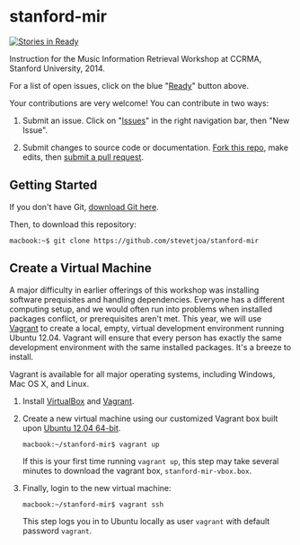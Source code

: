 stanford-mir
============

[![Stories in Ready](https://badge.waffle.io/stevetjoa/stanford-mir.png?label=ready&title=Ready)](https://waffle.io/stevetjoa/stanford-mir)

Instruction for the Music Information Retrieval Workshop at CCRMA, Stanford University, 2014.

For a list of open issues, click on the blue "[Ready](https://waffle.io/stevetjoa/stanford-mir)" button above.

Your contributions are very welcome! You can contribute in two ways:

1. Submit an issue. Click on "[Issues](https://github.com/stevetjoa/stanford-mir/issues)" in the right navigation bar, then "New Issue".

2. Submit changes to source code or documentation. [Fork this repo](https://help.github.com/articles/fork-a-repo), make edits, then [submit a pull request](https://help.github.com/articles/using-pull-requests).


Getting Started
---------------

If you don't have Git, [download Git here](http://git-scm.com).

Then, to download this repository:

    macbook:~$ git clone https://github.com/stevetjoa/stanford-mir


Create a Virtual Machine
------------------------

A major difficulty in earlier offerings of this workshop was installing software prequisites and handling dependencies. Everyone has a different computing setup, and we would often run into problems when installed packages conflict, or prerequisites aren't met. This year, we will use [Vagrant](http://vagrantup.com) to create a local, empty, virtual development environment running Ubuntu 12.04. Vagrant will ensure that every person has exactly the same development environment with the same installed packages. It's a breeze to install.

Vagrant is available for all major operating systems, including Windows, Mac OS X, and Linux.

1.  Install [VirtualBox](https://www.virtualbox.org) and [Vagrant](http://vagrantup.com).

2.  Create a new virtual machine using our customized Vagrant box built upon [Ubuntu 12.04 64-bit](https://vagrantcloud.com/stevetjoa/stanford-mir).

        macbook:~/stanford-mir$ vagrant up

    If this is your first time running `vagrant up`, this step may take several minutes to download the vagrant box, `stanford-mir-vbox.box`.

3.  Finally, login to the new virtual machine:

        macbook:~/stanford-mir$ vagrant ssh

    This step logs you in to Ubuntu locally as user `vagrant` with default password `vagrant`.
